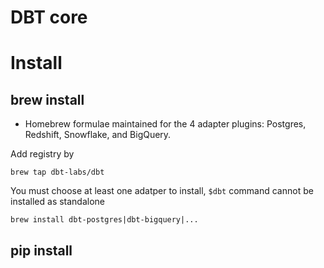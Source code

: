 # DBT core



# Install 
## brew install
- Homebrew formulae maintained for the 4 adapter plugins: Postgres, Redshift, Snowflake, and BigQuery.

Add registry by 
```
brew tap dbt-labs/dbt
```
You must choose at least one adatper to install, `$dbt` command cannot be installed as standalone
```
brew install dbt-postgres|dbt-bigquery|...
```


## pip install
